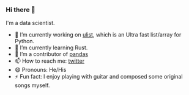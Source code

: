### Hi there 👋
I'm a data scientist.

- 🔭 I’m currently working on [ulist](https://github.com/tushushu/ulist), which is an Ultra fast list/array for Python.
- 🌱 I’m currently learning Rust.
- 👯 I’m a contributor of [pandas](https://github.com/pandas-dev/pandas)
- 📫 How to reach me: [twitter](https://twitter.com/tushushu1)
- 😄 Pronouns: He/His
- ⚡ Fun fact: I enjoy playing with guitar and composed some original songs myself.
